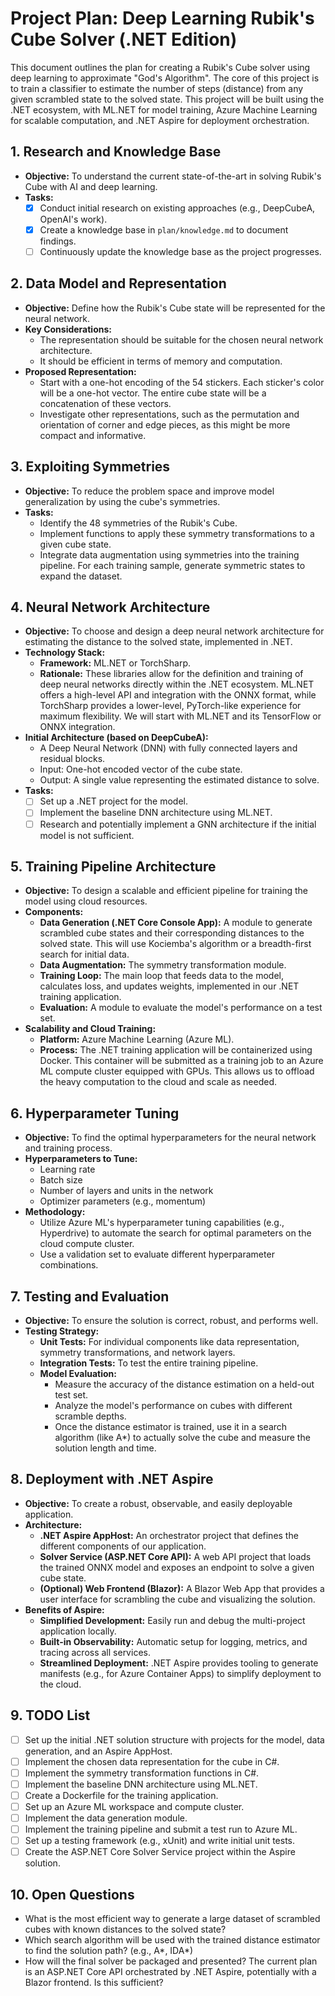 # Project Plan: Deep Learning Rubik's Cube Solver (.NET Edition)

This document outlines the plan for creating a Rubik's Cube solver using deep learning to approximate "God's Algorithm". The core of this project is to train a classifier to estimate the number of steps (distance) from any given scrambled state to the solved state. This project will be built using the .NET ecosystem, with ML.NET for model training, Azure Machine Learning for scalable computation, and .NET Aspire for deployment orchestration.

## 1. Research and Knowledge Base

*   **Objective:** To understand the current state-of-the-art in solving Rubik's Cube with AI and deep learning.
*   **Tasks:**
    *   [x] Conduct initial research on existing approaches (e.g., DeepCubeA, OpenAI's work).
    *   [x] Create a knowledge base in `plan/knowledge.md` to document findings.
    *   [ ] Continuously update the knowledge base as the project progresses.

## 2. Data Model and Representation

*   **Objective:** Define how the Rubik's Cube state will be represented for the neural network.
*   **Key Considerations:**
    *   The representation should be suitable for the chosen neural network architecture.
    *   It should be efficient in terms of memory and computation.
*   **Proposed Representation:**
    *   Start with a one-hot encoding of the 54 stickers. Each sticker's color will be a one-hot vector. The entire cube state will be a concatenation of these vectors.
    *   Investigate other representations, such as the permutation and orientation of corner and edge pieces, as this might be more compact and informative.

## 3. Exploiting Symmetries

*   **Objective:** To reduce the problem space and improve model generalization by using the cube's symmetries.
*   **Tasks:**
    *   Identify the 48 symmetries of the Rubik's Cube.
    *   Implement functions to apply these symmetry transformations to a given cube state.
    *   Integrate data augmentation using symmetries into the training pipeline. For each training sample, generate symmetric states to expand the dataset.

## 4. Neural Network Architecture

*   **Objective:** To choose and design a deep neural network architecture for estimating the distance to the solved state, implemented in .NET.
*   **Technology Stack:**
    *   **Framework:** ML.NET or TorchSharp.
    *   **Rationale:** These libraries allow for the definition and training of deep neural networks directly within the .NET ecosystem. ML.NET offers a high-level API and integration with the ONNX format, while TorchSharp provides a lower-level, PyTorch-like experience for maximum flexibility. We will start with ML.NET and its TensorFlow or ONNX integration.
*   **Initial Architecture (based on DeepCubeA):**
    *   A Deep Neural Network (DNN) with fully connected layers and residual blocks.
    *   Input: One-hot encoded vector of the cube state.
    *   Output: A single value representing the estimated distance to solve.
*   **Tasks:**
    *   [ ] Set up a .NET project for the model.
    *   [ ] Implement the baseline DNN architecture using ML.NET.
    *   [ ] Research and potentially implement a GNN architecture if the initial model is not sufficient.

## 5. Training Pipeline Architecture

*   **Objective:** To design a scalable and efficient pipeline for training the model using cloud resources.
*   **Components:**
    *   **Data Generation (.NET Core Console App):** A module to generate scrambled cube states and their corresponding distances to the solved state. This will use Kociemba's algorithm or a breadth-first search for initial data.
    *   **Data Augmentation:** The symmetry transformation module.
    *   **Training Loop:** The main loop that feeds data to the model, calculates loss, and updates weights, implemented in our .NET training application.
    *   **Evaluation:** A module to evaluate the model's performance on a test set.
*   **Scalability and Cloud Training:**
    *   **Platform:** Azure Machine Learning (Azure ML).
    *   **Process:** The .NET training application will be containerized using Docker. This container will be submitted as a training job to an Azure ML compute cluster equipped with GPUs. This allows us to offload the heavy computation to the cloud and scale as needed.

## 6. Hyperparameter Tuning

*   **Objective:** To find the optimal hyperparameters for the neural network and training process.
*   **Hyperparameters to Tune:**
    *   Learning rate
    *   Batch size
    *   Number of layers and units in the network
    *   Optimizer parameters (e.g., momentum)
*   **Methodology:**
    *   Utilize Azure ML's hyperparameter tuning capabilities (e.g., Hyperdrive) to automate the search for optimal parameters on the cloud compute cluster.
    *   Use a validation set to evaluate different hyperparameter combinations.

## 7. Testing and Evaluation

*   **Objective:** To ensure the solution is correct, robust, and performs well.
*   **Testing Strategy:**
    *   **Unit Tests:** For individual components like data representation, symmetry transformations, and network layers.
    *   **Integration Tests:** To test the entire training pipeline.
    *   **Model Evaluation:**
        *   Measure the accuracy of the distance estimation on a held-out test set.
        *   Analyze the model's performance on cubes with different scramble depths.
        *   Once the distance estimator is trained, use it in a search algorithm (like A*) to actually solve the cube and measure the solution length and time.

## 8. Deployment with .NET Aspire

*   **Objective:** To create a robust, observable, and easily deployable application.
*   **Architecture:**
    *   **.NET Aspire AppHost:** An orchestrator project that defines the different components of our application.
    *   **Solver Service (ASP.NET Core API):** A web API project that loads the trained ONNX model and exposes an endpoint to solve a given cube state.
    *   **(Optional) Web Frontend (Blazor):** A Blazor Web App that provides a user interface for scrambling the cube and visualizing the solution.
*   **Benefits of Aspire:**
    *   **Simplified Development:** Easily run and debug the multi-project application locally.
    *   **Built-in Observability:** Automatic setup for logging, metrics, and tracing across all services.
    *   **Streamlined Deployment:** .NET Aspire provides tooling to generate manifests (e.g., for Azure Container Apps) to simplify deployment to the cloud.

## 9. TODO List

*   [ ] Set up the initial .NET solution structure with projects for the model, data generation, and an Aspire AppHost.
*   [ ] Implement the chosen data representation for the cube in C#.
*   [ ] Implement the symmetry transformation functions in C#.
*   [ ] Implement the baseline DNN architecture using ML.NET.
*   [ ] Create a Dockerfile for the training application.
*   [ ] Set up an Azure ML workspace and compute cluster.
*   [ ] Implement the data generation module.
*   [ ] Implement the training pipeline and submit a test run to Azure ML.
*   [ ] Set up a testing framework (e.g., xUnit) and write initial unit tests.
*   [ ] Create the ASP.NET Core Solver Service project within the Aspire solution.

## 10. Open Questions

*   What is the most efficient way to generate a large dataset of scrambled cubes with known distances to the solved state?
*   Which search algorithm will be used with the trained distance estimator to find the solution path? (e.g., A*, IDA*)
*   How will the final solver be packaged and presented? The current plan is an ASP.NET Core API orchestrated by .NET Aspire, potentially with a Blazor frontend. Is this sufficient?
